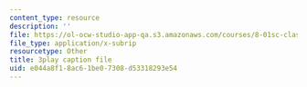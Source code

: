 ```yaml
---
content_type: resource
description: ''
file: https://ol-ocw-studio-app-qa.s3.amazonaws.com/courses/8-01sc-classical-mechanics-fall-2016/e044a8f18ac61be07308d53318293e54_1AJbVRQTZlA.srt
file_type: application/x-subrip
resourcetype: Other
title: 3play caption file
uid: e044a8f1-8ac6-1be0-7308-d53318293e54
---
```

